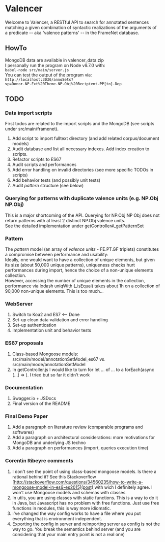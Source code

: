 # Valencer
Welcome to Valencer, a RESTful API to search for annotated sentences matching a given combination of syntactic realizations of the arguments of a predicate -- aka 'valence patterns' -- in the FrameNet database.

## HowTo
MongoDB data are available in valencer_data.zip  
I personally run the program on Node v6.7.0 with:  
`babel-node src/main/server.js`  
You can test the output of the program via:  
`http://localhost:3030/annoSets?vp=Donor.NP.Ext%20Theme.NP.Obj%20Recipient.PP[to].Dep`

## TODO
### Data import scripts
First todos are related to the import scripts and the MongoDB (see scripts under src/main/framenet).  
1. Add script to import fulltext directory (and add related corpus/document models)  
2. Audit database and list all necessary indexes. Add index creation to scripts.  
3. Refactor scripts to ES67  
4. Audit scripts and performances  
5. Add error handling on invalid directories (see more specific TODOs in scripts)  
6. Add behavior tests (and possibly unit tests)  
7. Audit *pattern* structure (see below)  

### Querying for patterns with duplicate valence units (e.g. NP.Obj NP.Obj) 
This is a major shortcoming of the API. Querying for NP.Obj NP Obj does not return patterns with at least 2 distinct NP.Obj valence units.   
See the detailed implementation under getController#_getPatternSet

### Pattern
The *pattern* model (an array of *valence units* - FE.PT.GF triplets) constitutes a compromise between performance and usability:  
Ideally, one would want to have a collection of unique elements, but given its size (about 50,000 unique patterns), uniqueness checks hurt performances during import, hence the choice of a non-unique elements collection.   
However, accessing the number of unique elements in the collection, performance via lodash uniqWith (_isEqual) takes about 1h on a collection of 90,000 non-unique elements. This is too much... 
 
### WebServer
1. Switch to Koa2 and ES7 <-- Done  
2. Set-up clean data validation and error handling  
3. Set-up authentication   
4. Implementation unit and behavior tests  

### ES67 proposals
1. Class-based Mongoose models: src/main/model/annotationSetModel_es67 vs. src/main/mode/annotationSetModel  
2. In getController.js I would like to turn for let ... of ... to a forEach(async (...) => ). I tried but so far it didn't work 

### Documentation
1. Swagger.io + JSDocs  
2. Final version of the README  

### Final Demo Paper
1. Add a paragraph on literature review (comparable programs and softwares)     
2. Add a paragraph on architectural considerations: more motivations for MongoDB and underlying JS techno    
3. Add a paragraph on performances (import, queries execution time)  

### Corentin Ribeyre comments
1. I don't see the point of using class-based mongoose models. Is there a rational behind it? See this Stackoverflow [http://stackoverflow.com/questions/34560235/how-to-write-a-mongoose-model-in-es6-es2015](post) with wich I definitely agree. I won't use Mongoose models and schemas with classes.
2. In utils, you are using classes with static functions. This is a way to do it in Java, but Javascript has no problem with free functions. Just use free functions in modules, this is way more idiomatic.
3. I've changed the way config works to have a file where you put everything that is environment independent.
4. Exporting the config in server and reimporting server as config is not the way to go. You break the semantics behind server (and you are considering that your main entry point is not a real one)
